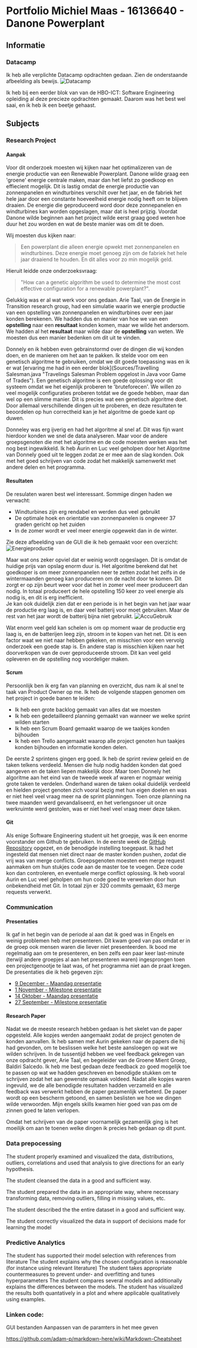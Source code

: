 # Portfolio Michiel Maas - 16136640 - Danone Powerplant

## Informatie

### Datacamp
Ik heb alle verplichte Datacamp opdrachten gedaan. Zien de onderstaande afbeelding als bewijs. 
![Datacamp](Sources/datacamp.png "Datacamp Overzicht")

Ik heb bij een eerder blok van van de HBO-ICT: Software Engineering opleiding al deze precieze opdrachten gemaakt. Daarom was het best wel saai, en ik heb ik een beetje gehaast. 

## Subjects
### Research Project
#### Aanpak
Voor dit onderzoek moesten wij kijken naar het optimalizeren van de energie productie van een Renewable Powerplant. Danone wilde graag een 'groene' energie centrale maken, maar dan het liefst zo goedkoop en effiecient mogelijk. Dit is lastig omdat de energie productie van zonnenpanelen en windturbines verschilt over het jaar, en de fabriek het hele jaar door een constante hoeveelheid energie nodig heeft om te blijven draaien. 
De energie die geproduceerd word door deze zonnepanelen en windturbines kan worden opgeslagen, maar dat is heel prijzig. Voordat Danone wilde beginnen aan het project wilde eerst graag goed weten hoe duur het zou worden en wat de beste manier was om dit te doen. 

Wij moesten dus kijken naar: 
> Een powerplant die alleen energie opwekt met zonnenpanelen en windturbines. Deze energie moet genoeg zijn om de fabriek het hele jaar draaiend te houden. En dit alles voor zo min mogelijk geld. 

Hieruit leidde onze onderzoeksvraag: 
> "How can a genetic algorithm be used to determine the most cost effective configuration for a renewable powerplant?".

Gelukkig was er al wat werk voor ons gedaan. Arie Taal, van de Energie in Transition research group, had een simulatie waarin we energie productie van een opstelling van zonnenpanelen en windturbines over een jaar konden berekenen. We hadden dus en manier van hoe we van een **opstelling** naar een **resultaat** konden komen, maar we wilde het andersom. We hadden al het **resultaat** maar wilde daar de **opstelling** van weten. We moesten dus een manier bedenken om  dit uit te vinden. 

Donnely en ik hebben even gebrainstormd over de dingen die wij konden doen, en de manieren om het aan te pakken. Ik stelde voor om een genetisch algoritme te gebruiken, omdat we dit goede toepassing was en ik er wat [ervaring me had in een eerder blok](Sources/Travelling Salesman.java "Travelings Salesman Problem opgelost in Java voor Game of Trades"). Een genetisch algoritme is een goede oplossing voor dit systeem omdat we het eigenlijk proberen te 'bruteforecen'. We willen zo veel mogelijk configuraties proberen totdat we de goede hebben, maar dan wel op een slimme manier. 
Dit is precies wat een genetisch algoritme doet. Door allemaal verschillende dingen uit te proberen, en deze resultaten te beoordelen op hun correctheid kan je het algoritme de goede kant op duwen. 

Donneley was erg ijverig en had het algoritme al snel af. Dit was fijn want hierdoor konden we snel de data analyseren. Maar voor de andere groepsgenoten die met het algoritme en de code moesten werken was het nog best ingewikkeld. Ik heb Aurin en Luc veel geholpen door het Algoritme van Donnely goed uit te leggen zodat ze er mee aan de slag konden. Ook met het goed schrijven van code zodat het makkelijk samenwerkt met andere delen en het programma. 

#### Resultaten
De resulaten waren best wel interessant. Sommige dingen haden we verwacht:
* Windturbines zijn erg rendabel en werden dus veel gebruikt
* De optimale hoek en orientatie van zonnenpanelen is ongeveer 37 graden gericht op het zuiden
* In de zomer wordt er veel meer energie opgewekt dan in de winter. 

Zie deze afbeelding van de GUI die ik heb gemaakt voor een overzicht:
![Energieproductie](Sources/GUI_Afbeeldingen/EnergieProductie.PNG "Cummulatieve Energie Productie en configuratie")

Maar wat ons zeker opviel dat er weinig wordt opgeslagen. Dit is omdat de huidige prijs van opslag enorm duur is. Het algoritme berekend dat het goedkoper is om meer zonnenpanelen neer te zetten zodat het zelfs in de wintermaanden genoeg kan produceren om de nacht door te komen. 
Dit zorgt er op zijn beurt weer voor dat het in zomer veel meer produceert dan nodig. In totaal produceert de hele opstelling 150 keer zo veel energie als nodig is, en dit is erg inefficient.  
Je kan ook duidelijk zien dat er een periode is in het begin van het jaar waar de productie erg laag is, en daar veel batterij voor moet gebruiken. Maar de rest van het jaar wordt de batterij bijna niet gebruikt. 
![AccuGebruik](Sources/GUI_Afbeeldingen/AccuGebruik.PNG "Accu gebruik")

Wat enorm veel geld kan schelen is om op moment waar de productie erg laag is, en de batterijen leeg zijn, stroom in te kopen van het net. Dit is een factor waat we niet naar hebben gekeken, en misschien voor een vervolg onderzoek een goede stap is. 
En andere stap is misschien kijken naar het doorverkopen van de over geproduceerde stroom. Dit kan veel geld opleveren en de opstelling nog voordeliger maken. 

#### Scrum
Persoonlijk ben ik erg fan van planning en overzicht, dus nam ik al snel te taak van Product Owner op me. Ik heb de volgende stappen genomen om het project in goede banen te leiden:
* Ik heb een grote backlog gemaakt van alles dat we moesten 
* Ik heb een gedetailleerd planning gemaakt van wanneer we welke sprint wilden starten
* Ik heb een Scrum Board gemaakt waarop de we taakjes konden bijhouden
* Ik heb een Trello aangemaakt waarop alle project genoten hun taakjes konden bijhouden en informatie konden delen. 

De eerste 2 sprintens gingen erg goed. Ik heb de sprint review geleid en de taken telkens verdeeld. Mensen die hulp nodig hadden konden dat goed aangeven en de taken liepen makkelijk door. Maar toen Donnely het algoritme aan het eind van de tweede week af waren er nogmaar weinig grote taken te verdelen. 
Onderhand waren de taken ookal duidelijk verdeeld en hielden project genoten zich vooral bezig met hun eigen doelen en was er niet heel veel vraag meer na de sprint planningen. Toen onze planning na twee maanden werd gevandaliseerd, en het verlengsnoer uit onze werkruimte werd gestolen, was er niet heel veel vraag meer deze taken. 

#### Git
Als enige Software Engineering student uit het groepje, was ik een enorme voorstander om Github te gebruiken. In de eerste week de [GitHub Repository](https://github.com/michieljmmaas/PowerPlantHHS) opgezet, en de benodigde instelling toegepast. Ik had het ingesteld dat mensen niet direct naar de master konden pushen, zodat die vrij was van merge conflicts. Groepsgenoten moesten een merge request aanmaken om hun stukjes code aan de master toe te voegen. Deze code kon dan controleren, en eventuele merge conflict oplossing. Ik heb vooral Aurin en Luc veel geholpen om hun code goed te verwerken door hun onbekendheid met Git.
 In totaal zijn er 320 commits gemaakt, 63 merge requests verwerkt. 
 
### Communication
#### Presentaties
Ik gaf in het begin van de periode al aan dat ik goed was in Engels en weinig problemen heb met presenteren. Dit kwam goed van pas omdat er in de groep ook mensen waren die liever niet presenteerden. Ik bood me regelmatig aan om te presenteren, en ben zelfs een paar keer last-minute (terwijl andere groepjes al aan het presenteren waren) ingesprongen toen een projectgenootje te laat was, of het programma niet aan de praat kregen. De presentaties die ik heb gegeven zijn:

* [9 December - Maandag presentatie](Sources/Presentaties/Renewable_power_plant_9_december.pptx)
* [1 November - Milestone presentatie](Sources/Presentaties/Renewable_power_plant_1_november.pptx)
* [14 Oktober - Maandag presentatie](Sources/Presentaties/Renewable_power_plant_14_oktober.pptx)
* [27 September - Milestone presentatie](Sources/Presentaties/Renewable_power_plant_27_september.pptx)

#### Research Paper
Nadat we de meeste research hebben gedaan is het skelet van de paper opgesteld. Alle kopjes werden aangemaakt zodat de project genoten de konden aanvallen. Ik heb samen met Aurin gekeken naar de papers die hij had gevonden, om te beslissen welke het beste aansloegen op wat we wilden schrijven. 
In de tussentijd hebben we veel feedback gekregen van onze opdracht gever, Arie Taal, en begeleider van de Groene Mient Groep, Baldiri Salcedo. Ik heb me best gedaan deze feedback zo goed mogelijk toe te passen op wat we hadden geschreven en benodigde stukken om te schrijven zodat het aan gewenste opmaak voldeed. 
Nadat alle kopjes waren ingevuld, we de alle benodigde resultaten hadden verzameld en alle feedback was verwerkt hebben de paper gezamenlijk verbeterd. De paper wordt op een bescherm getoond, en samen beslisten we hoe we dingen wilde verwoorden. Mijn engels skills kwamen hier goed van pas om de zinnen goed te laten verlopen.  

Omdat het schrijven van de paper voornamelijk gezamenlijk ging is het moeilijk om aan te toenen welke dingen ik precies heb gedaan op dit punt. 

 


### Data prepocessing

The student properly examined and visualized the data, distributions, outliers, correlations and used that analysis to give directions for an early hypothesis.

The student cleansed the data in a good and sufficient way.  

The student prepared the data in an appropriate way, where necessary transforming data, removing outliers, filling in missing values, etc.

The student described the the entire dataset  in a good and sufficient way.  

The student correctly visualized the data in support of decisions made for learning the model


### Predictive Analytics
The student has supported their model selection with references from literature
The student explains why the chosen configuration is reasonable (for instance using relevant literature)
The student takes appropriate countermeasures to prevent under- and overfitting and tunes hyperparameters
The student compares several models and additionally explains the differences between the models.
The student has visualized the results both quantatively in a plot and where applicable qualitatively using examples.

### Linken code: 
GUI bestanden
Aanpassen van de paramters in het mee geven

https://github.com/adam-p/markdown-here/wiki/Markdown-Cheatsheet

